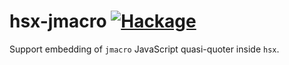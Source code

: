 hsx-jmacro [![Hackage](https://img.shields.io/hackage/v/hsx-jmacro.svg)](https://hackage.haskell.org/package/hsx-jmacro)
=========
Support embedding of `jmacro` JavaScript quasi-quoter inside `hsx`.


